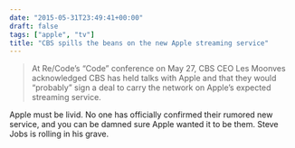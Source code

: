 ```yaml
---
date: "2015-05-31T23:49:41+00:00"
draft: false
tags: ["apple", "tv"]
title: "CBS spills the beans on the new Apple streaming service"
---
```


>At Re/Code’s “Code” conference on May 27, CBS CEO Les Moonves acknowledged CBS has held talks with Apple and that they would “probably” sign a deal to carry the network on Apple’s expected streaming service.

Apple must be livid. No one has officially confirmed their rumored new service, and you can be damned sure Apple wanted it to be them. Steve Jobs is rolling in his grave.
